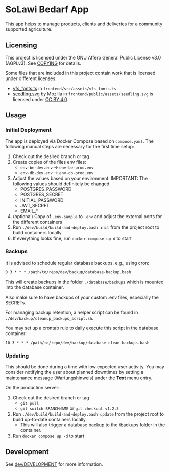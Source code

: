 # SoLawi Bedarf App

This app helps to manage products, clients and deliveries for a community supported agriculture.

## Licensing

This project is licensed under the GNU Affero General Public License v3.0 (AGPLv3).
See [COPYING](./COPYING) for details.

Some files that are included in this project contain work that is licensed under different licenses:

- [vfs_fonts.ts](http://pdfmake.org/#/) in `frontend/src/assets/vfs_fonts.ts`
- [seedling.svg](https://github.com/mozilla/fxemoji/blob/gh-pages/svgs/nature/u1F331-seedling.svg) by Mozilla in `frontend/public/assets/seedling.svg` is licensed under [CC BY 4.0](https://creativecommons.org/licenses/by/4.0/)

## Usage

### Initial Deployment

The app is deployed via Docker Compose based on `compose.yaml`. The following manual steps are necessary
for the first time setup:

1. Check out the desired branch or tag
2. Create copies of the files env files:
   - `env-be-dev.env` -> `env-be-prod.env`
   - `env-db-dev.env` -> `env-db-prod.env`
3. Adjust the values based on your environment.
   IMPORTANT: The following values should definitely be changed
   - POSTGRES_PASSWORD
   - POSTGRES_SECRET
   - INITIAL_PASSWORD
   - JWT_SECRET
   - EMAIL\_\*
4. (optional) Copy of `.env-sample` to `.env` and adjust the external ports for the different containers
5. Run `./dev/build/build-and-deploy.bash init` from the project root to build containers locally
6. If everything looks fine, run `docker compose up d` to start

### Backups

It is advised to schedule regular database backups, e.g., using cron:

`0 3 * * * /path/to/repo/dev/backup/database-backup.bash`

This will create backups in the folder `./database/backups` which is mounted into the database container.

Also make sure to have backups of your custom .env files, especially the SECRETs.

For managing backup retention, a helper script can be found in `./dev/backup/cleanup_backups_script.sh`.

You may set up a crontab rule to daily execute this script in the database container:

`10 3 * * * /path/to/repo/dev/backup/database-clean-backups.bash`

### Updating

This should be done during a time with low expected user activity. You may consider notifying the user about
planned downtimes by setting a maintenance message (Wartungshinweis) under the **Text** menu entry.

On the production server:

1. Check out the desired branch or tag
   - `git pull`
   - `git switch BRANCHNAME` or `git checkout v1.2.3`
2. Run `./dev/build/build-and-deploy.bash update` from the project root to build up-to-date containers locally
   - This will also trigger a database backup to the /backups folder in the container.
3. Run `docker compose up -d` to start

## Development

See [dev/DEVELOPMENT](./dev/DEVELOPMENT.md) for more information.
